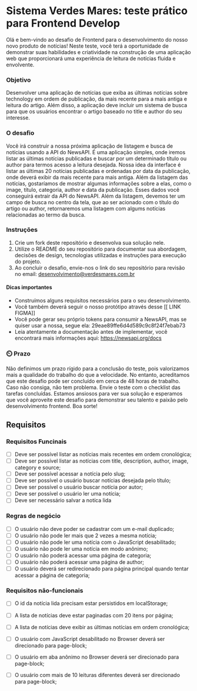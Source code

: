 # Sistema Verdes Mares: teste prático para Frontend Develop

Olá e bem-vindo ao desafio de Frontend para o desenvolvimento do nosso novo produto de notícias! Neste teste, você terá a oportunidade de demonstrar suas habilidades e criatividade na construção de uma aplicação web que proporcionará uma experiência de leitura de notícias fluida e envolvente.

### Objetivo
Desenvolver uma aplicação de notícias que exiba as últimas notícias sobre technology em ordem de publicação, da mais recente para a mais antiga e leitura do artigo. Além disso, a aplicação deve incluir um sistema de busca para que os usuários encontrar o artigo baseado no title e author do seu interesse. 

### O desafio
Você irá construir a nossa próxima aplicação de listagem e busca de notícias usando a API do NewsAPI. É uma aplicação simples, onde iremos listar as últimas notícias publicadas e buscar por um determinado título ou author para termos acesso a leitura desejada.
Nossa idea da interface é listar as últimas 20 notícias publicadas e ordenadas por data da publicação, onde deverá exibir da mais recente para mais antiga. Além da listagem das notícias, gostaríamos de mostrar algumas informações sobre a elas, como o image, título, categoria, author e data da publicação. Esses dados você conseguirá extrair da API do NewsAPI.
Além da listagem, devemos ter um campo de busca no centro da tela, que ao ser acionado com o título do artigo ou author, retornaremos uma listagem com algums notícias relacionadas ao termo da busca. 

### Instruções
1. Crie um fork deste repositório e desenvolva sua solução nele.
2. Utilize o README do seu repositório para documentar sua abordagem, decisões de design, tecnologias utilizadas e instruções para execução do projeto.
3. Ao concluir o desafio, envie-nos o link do seu repositório para revisão no email: desenvolvimento@verdesmares.com.br

#### Dicas importantes

- Construímos alguns requisitos necessários para o seu desenvolvimento. 
- Você também deverá seguir o nosso protótipo através desse [[ LINK FIGMA]]
- Você pode gerar seu próprio tokens para consumir a NewsAPI, mas se quiser usar a nossa, segue ela: 29eae89ffe6d4d589c9c8f24f7ebab73
- Leia atentamente a documentação antes de implementar, você encontrará mais informações aqui: https://newsapi.org/docs 

### ⏲️ Prazo

Não definimos um prazo rígido para a conclusão do teste, pois valorizamos mais a qualidade do trabalho do que a velocidade. No entanto, acreditamos que este desafio pode ser concluído em cerca de 48 horas de trabalho. Caso não consiga, não tem problema. Envie o teste com o checklist das tarefas concluídas.
Estamos ansiosos para ver sua solução e esperamos que você aproveite este desafio para demonstrar seu talento e paixão pelo desenvolvimento frontend. Boa sorte!

## Requisitos
### Requisitos Funcinais
- [ ] Deve ser possível listar as notícias mais recentes em ordem cronológica;
- [ ] Deve ser possível listar as notícias com title, description, author, image, category e source;
- [ ] Deve ser possível acessar a notícia pelo slug;
- [ ] Deve ser possível o usuário buscar notícias desejada pelo título;
- [ ] Deve ser possível o usuário buscar notícia por autor;
- [ ] Deve ser possível o usuário ler uma notícia;
- [ ] Deve ser necessário salvar a notíca lida
      
### Regras de negócio
- [ ] O usuário não deve poder se cadastrar com um e-mail duplicado;
- [ ] O usuário não pode ler mais que 2 vezes a mesma notícia;
- [ ] O usuário não pode ler uma notícia com o JavaScript desabilitado;
- [ ] O usuário não pode ler uma notícia em modo anônimo;
- [ ] O usuário não poderá acessar uma página de categoria;
- [ ] O usuário não poderá acessar uma página de author;
- [ ] O usuário deverá ser redirecionado para página principal quando tentar acessar a página de categoria;
      
### Requisitos não-funcionais
- [ ] O id da notícia lida precisam estar persistidos em localStorage;
- [ ] A lista de notícias deve estar paginadas com 20 itens por página;
- [ ] A lista de notícias deve exibir as últimas notícias em ordem cronológica;
- [ ] O usuário com JavaScript desabilitado no Browser deverá ser direcionado para page-block;
- [ ] O usuário em aba anônimo no Browser deverá ser direcionado para page-block;
- [ ] O usuário com mais de 10 leituras diferentes deverá ser direcionado para page-block;

